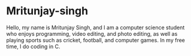 # Mritunjay-singh
Hello, my name is Mritunjay Singh, and I am a computer science student who enjoys programming, video editing, and photo editing, as well as playing sports such as cricket, football, and computer games. In my free time, I do coding in C.
